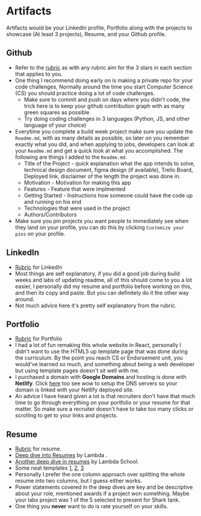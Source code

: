 # Artifacts

Artifacts would be your LinkedIn profile, Portfolio along with the projects to showcase (At least 3 projects), Resume, and your Github profile.

## Github

- Refer to the [rubric](https://drive.google.com/file/d/1geqZSdwle2YU6dRGjBbvFT2U9WqReOLU/view) as with any rubric aim for the 3 stars in each section that applies to you.
- One thing I recommend doing early on is making a private repo for your code challenges, Normally around the time you start Computer Science (CS) you should practice doing a lot of code challenges.
  - Make sure to commit and push on days where you didn't code, the trick here is to keep your github contribution graph with as many green squares as possible
  - Try doing coding challenges in 3 languages (Python, JS, and other language of your choice)
- Everytime you complete a build week project make sure you update the `Readme.md`, with as many details as possible, so later on you remember exactly what you did, and when applying to jobs, developers can look at your `Readme.md` and get a quick look at what you accomplished. The following are things I added to the `Readme.md`.
  - Title of the Project - quick explanation what the app intends to solve, technical design document, figma design (if available), Trello Board, Deployed link, disclaimer of the length the project was done in.
  - Motivation - Motivation for making this app
  - Features - Feature that were implmented
  - Getting Started - Instructions how someone could have the code up and running on his end
  - Technologies that were used in the project
  - Authors/Contributors
- Make sure you pin projects you want people to immediately see when they land on your profile, you can do this by clicking `Customize your pins` on your profile.

## LinkedIn

- [Rubric](https://drive.google.com/file/d/1B17zQTHCzUqrPS-rbqTCFB32a8UwJgtm/view) for LinkedIn
- Most things are self explanatory, if you did a good job during build weeks and labs of updating readme, all of this should come to you a lot easier, I personally did my resume and portfolio before working on this, and then its copy and paste. But you can definitely do it the other way around.
- Not much advice here it's pretty self explanatory from the rubric.

## Portfolio

- [Rubric](https://drive.google.com/file/d/15iB86TUKAMUaHxB3zf74A5oRTwmAVnkL/view) for Portfolio
- I had a lot of fun remaking this whole website in React, personally I didn't want to use the HTML5 up template page that was done during the curriculum. By the point you reach CS or Endorsement unit, you would've learned so much, and something about being a web developer but using template pages doesn't sit well with me.
- I purchased a domain with **Google Domains** and hosting is done with **Netlify**. Click [here](./Googledomains.md) too see wow to setup the DNS servers so your domain is linked with your Netlify deployed site.
- An advice I have heard given a lot is that recruiters don't have that much time to go through everything on your portfolio or your resume for that matter. So make sure a recruiter doesn't have to take too many clicks or scrolling to get to your links and projects.

## Resume

- [Rubric](https://drive.google.com/file/d/103wsR5GxmLhQYEjIcBMA3hFc0Ge1artc/view) for resume.
- [Deep dive into Resumes](https://lambdaschool.com/the-commons/how-to-write-a-stand-out-resume) by Lambda .
- [Another deep dive in resumes](https://docs.google.com/document/d/1BOwmlkiPJH_96dnjI3nAW8ok-BOR8hkl5Us70bwf24U/edit) by Lambda School.
- Some neat templates [1](https://resumegenius.com/wp-content/uploads/2018/07/data-scientist-resume-example-template.png), [2](https://resumegenius.com/wp-content/uploads/2017/09/Software-Engineer-Resume-Example-Template.png), [3](https://assets.qwikresume.com/resume-samples/pdf/screenshots/mobile-developer-1530594976-pdf.jpg)
- Personally I prefer the one column approach over splitting the whole resume into two columns, but I guess either works.
- Power statements covered in the deep dives are key and be descriptive about your role, mentioned awards if a project won something. Maybe your labs project was 1 of the 5 selected to present for Shark tank.
- One thing you **never** want to do is rate yourself on your skills.
